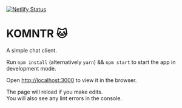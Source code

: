 [![Netlify Status](https://api.netlify.com/api/v1/badges/b7340914-5b31-476b-b2ef-bf57d0729a09/deploy-status)](https://app.netlify.com/sites/komntr/deploys)


# KOMNTR :cat:

A simple chat client.

Run `npm install` (alternatively `yarn`) && `npm start` to start the app in development mode.

Open [http://localhost:3000](http://localhost:3000) to view it in the browser.

The page will reload if you make edits.<br>
You will also see any lint errors in the console.
